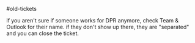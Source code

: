 #old-tickets

if you aren't sure if someone works for DPR anymore, check Team & Outlook for their name. if they don't show up there, they are "separated" and you can close the ticket.